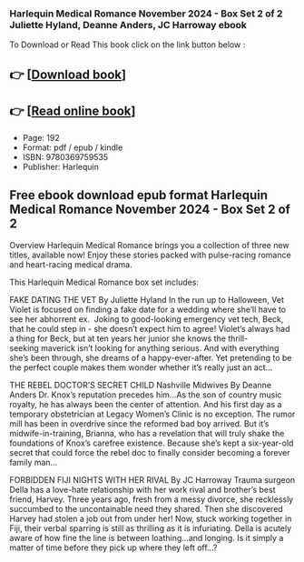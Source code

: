 ### Harlequin Medical Romance November 2024 - Box Set 2 of 2 Juliette Hyland, Deanne Anders, JC Harroway ebook

To Download or Read This book click on the link button below :

## 👉  [**[Download book](http://filesbooks.info/download.php?group=book&from=github.com&id=720153&lnk=1066 "Download book")**]

## 👉  [**[Read online book](http://filesbooks.info/download.php?group=book&from=github.com&id=720153&lnk=1066 "Read online book")**]


* Page: 192
* Format: pdf / epub / kindle
* ISBN: 9780369759535
* Publisher: Harlequin



## Free ebook download epub format Harlequin Medical Romance November 2024 - Box Set 2 of 2


Overview
Harlequin Medical Romance brings you a collection of three new titles, available now! Enjoy these stories packed with pulse-racing romance and heart-racing medical drama.
 
 This Harlequin Medical Romance box set includes:
 
 FAKE DATING THE VET
 By Juliette Hyland
 In the run up to Halloween, Vet Violet is focused on finding a fake date for a wedding where she’ll have to see her abhorrent ex.  Joking to good-looking emergency vet tech, Beck, that he could step in - she doesn’t expect him to agree! Violet’s always had a thing for Beck, but at ten years her junior she knows the thrill-seeking maverick isn’t looking for anything serious. And with everything she’s been through, she dreams of a happy-ever-after. Yet pretending to be the perfect couple makes them wonder whether it’s really just an act…
 
 THE REBEL DOCTOR’S SECRET CHILD
 Nashville Midwives
 By Deanne Anders
 Dr. Knox’s reputation precedes him...As the son of country music royalty, he has always been the center of attention. And his first day as a temporary obstetrician at Legacy Women’s Clinic is no exception. The rumor mill has been in overdrive since the reformed bad boy arrived. But it’s midwife-in-training, Brianna, who has a revelation that will truly shake the foundations of Knox’s carefree existence. Because she’s kept a six-year-old secret that could force the rebel doc to finally consider becoming a forever family man…
 
 FORBIDDEN FIJI NIGHTS WITH HER RIVAL
 By JC Harroway
 Trauma surgeon Della has a love-hate relationship with her work rival and brother’s best friend, Harvey. Three years ago, fresh from a messy divorce, she recklessly succumbed to the uncontainable need they shared. Then she discovered Harvey had stolen a job out from under her! Now, stuck working together in Fiji, their verbal sparring is still as thrilling as it is infuriating. Della is acutely aware of how fine the line is between loathing…and longing. Is it simply a matter of time before they pick up where they left off…?



